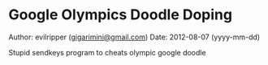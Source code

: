 Google Olympics Doodle Doping
===========

Author: evilripper (gigarimini@gmail.com)
Date:   2012-08-07 (yyyy-mm-dd)

Stupid sendkeys program to cheats olympic google doodle
